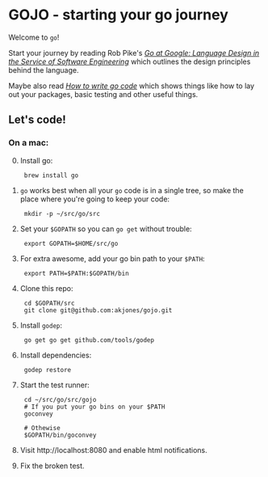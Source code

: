 # GOJO - starting your go journey

Welcome to `go`!

Start your journey by reading Rob Pike's [_Go at Google: Language Design in the Service of Software Engineering_](https://talks.golang.org/2012/splash.article) which outlines the design principles behind the language.

Maybe also read [_How to write go code_](https://golang.org/doc/code.html) which shows things like how to lay out your packages, basic testing and other useful things.

## Let's code!

### On a mac:

0. Install go:

        brew install go
    
0. `go` works best when all your `go` code is in a single tree, so make the place where you're going to keep your code:

        mkdir -p ~/src/go/src
        
0. Set your `$GOPATH` so you can `go get` without trouble:

        export GOPATH=$HOME/src/go
        
0. For extra awesome, add your go bin path to your `$PATH`:

        export PATH=$PATH:$GOPATH/bin

0. Clone this repo:

        cd $GOPATH/src
        git clone git@github.com:akjones/gojo.git 

0. Install `godep`:

        go get go get github.com/tools/godep
        
0. Install dependencies:

        godep restore

0. Start the test runner:

        cd ~/src/go/src/gojo
        # If you put your go bins on your $PATH
        goconvey

        # Othewise
        $GOPATH/bin/goconvey
        
0. Visit http://localhost:8080 and enable html notifications.
        
0. Fix the broken test.
